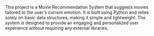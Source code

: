 This project is a Movie Recommendation System that suggests movies tailored to the user's current emotion. It is built using Python and relies solely on basic data structures, making it simple and lightweight. The system is designed to provide an engaging and personalized user experience without requiring any external libraries.

